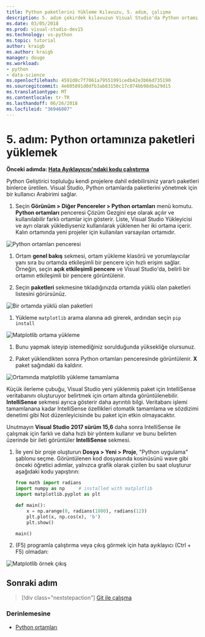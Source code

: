 ```yaml
---
title: Python paketlerini Yükleme Kılavuzu, 5. adım, çalışma
description: 5. adım çekirdek kılavuzun Visual Studio'da Python ortamı paketlerinde yönetmek için Visual Studio'nun özellikleri gösteren, Python yeteneklerini.
ms.date: 03/05/2018
ms.prod: visual-studio-dev15
ms.technology: vs-python
ms.topic: tutorial
author: kraigb
ms.author: kraigb
manager: douge
ms.workload:
- python
- data-science
ms.openlocfilehash: 4591d0c7f7061a79551991cedb42e3b66d735190
ms.sourcegitcommit: 4e605891d0dfb3ab83150c17c074bb98dba29d15
ms.translationtype: MT
ms.contentlocale: tr-TR
ms.lasthandoff: 06/26/2018
ms.locfileid: "36946807"
---
```

# <a name="step-5-install-packages-in-your-python-environment"></a>5. adım: Python ortamınıza paketleri yüklemek

**Önceki adımda: [Hata Ayıklayıcısı'ndaki kodu çalıştırma](tutorial-working-with-python-in-visual-studio-step-04-debugging.md)**

Python Geliştirici topluluğu kendi projelere dahil edebilirsiniz yararlı paketleri binlerce üretilen. Visual Studio, Python ortamlarda paketlerini yönetmek için bir kullanıcı Arabirimi sağlar.

1. Seçin **Görünüm > Diğer Pencereler > Python ortamları** menü komutu. **Python ortamları** penceresi Çözüm Gezgini eşe olarak açılır ve kullanılabilir farklı ortamlar için gösterir. Liste, Visual Studio Yükleyicisi ve ayrı olarak yüklediyseniz kullanılarak yüklenen her iki ortama içerir. Kalın ortamında yeni projeler için kullanılan varsayılan ortamıdır.

  ![Python ortamları penceresi](media/environments-default-view-blue.png)

1. Ortam **genel bakış** sekmesi, ortam yükleme klasörü ve yorumlayıcılar yanı sıra bu ortamda etkileşimli bir pencere için hızlı erişim sağlar. Örneğin, seçin **açık etkileşimli pencere** ve Visual Studio'da, belirli bir ortamın etkileşimli bir pencere görüntülenir.

1. Seçin **paketleri** sekmesine tıkladığınızda ortamda yüklü olan paketleri listesini görürsünüz.

  ![Bir ortamda yüklü olan paketleri](media/environments-installed-packages-blue.png)

1. Yükleme `matplotlib` arama alanına adı girerek, ardından seçin `pip install`

  ![Matplotlib ortama yükleme](media/environments-add-matplotlib1.png)

1. Bunu yapmak isteyip istemediğiniz sorulduğunda yüksekliğe olursunuz.

1. Paket yüklendikten sonra Python ortamları penceresinde görüntülenir. **X** paket sağındaki da kaldırır.

  ![Ortamında matplotlib yükleme tamamlama](media/environments-add-matplotlib2.png)

  Küçük ilerleme çubuğu, Visual Studio yeni yüklenmiş paket için IntelliSense veritabanını oluşturuyor belirtmek için ortam altında görüntülenebilir. **IntelliSense** sekmesi ayrıca gösterir daha ayrıntılı bilgi. Veritabanı işlemi tamamlanana kadar IntelliSense özellikleri otomatik tamamlama ve sözdizimi denetimi gibi Not düzenleyicisinde bu paket için etkin olmayacaktır.

  Unutmayın **Visual Studio 2017 sürüm 15,6** daha sonra IntelliSense ile çalışmak için farklı ve daha hızlı bir yöntem kullanır ve bunu belirten üzerinde bir ileti görüntüler **IntelliSense** sekmesi.

1. İle yeni bir proje oluşturun **Dosya > Yeni > Proje**, "Python uygulama" şablonu seçme. Görüntülenen kod dosyasında kosinüsünü wave gibi önceki öğretici adımlar, yalnızca grafik olarak çizilen bu saat oluşturur aşağıdaki kodu yapıştırın:

    ```python
    from math import radians
    import numpy as np     # installed with matplotlib
    import matplotlib.pyplot as plt

    def main():
        x = np.arange(0, radians(1800), radians(12))
        plt.plot(x, np.cos(x), 'b')
        plt.show()

    main()
    ```

1. (F5) programla çalıştırma veya çıkış görmek için hata ayıklayıcı (Ctrl + F5) olmadan:

  ![Matplotlib örnek çıkış](media/environments-add-matplotlib3.png)

## <a name="next-step"></a>Sonraki adım

> [!div class="nextstepaction"]
> [Git ile çalışma](tutorial-working-with-python-in-visual-studio-step-06-working-with-git.md)

### <a name="go-deeper"></a>Derinlemesine

- [Python ortamları](managing-python-environments-in-visual-studio.md)
